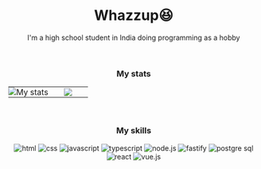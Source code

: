 <div align="center">
    <h1>Whazzup😆</h1>
    <p>I'm a high school student in India doing programming as a hobby</p> 
    <br />
    <h3>My stats</h3>   
    <table>
        <tr>
            <td align="center" style="padding:0;width:50%;">
                <img style="padding:0;" src="https://github-readme-stats.vercel.app/api?username=CharmfulProgrammer&count_private=false&show_icons=true&hide_border=true&bg_color=00000000&icon_color=4fc9bd&text_color=11c8d9&custom_title=My%20Stats" alt="My stats"/>
            </td>
            <td align="center" style="padding:0;width:50%;">
                <img style="padding:0;" src="https://github-readme-stats.vercel.app/api/top-langs/?username=CharmfulProgrammer&count_private=false&show_icons=true&hide_border=true&bg_color=00000000&icon_color=4fc9bd&text_color=11c8d9&layout=compact"/>
            </td>
        </tr>
    </table>
    <br />
    <h3>My skills</h3>
    <img src="https://img.shields.io/static/v1?label=&message=html&style=for-the-badge&logo=html5&color=fff" alt="html" />
    <img src="https://img.shields.io/static/v1?label=&message=css&style=for-the-badge&logo=css3&color=blue" alt="css" />
    <img src="https://img.shields.io/static/v1?label=&message=javascript&style=for-the-badge&logo=javascript&color=000" alt="javascript" />
    <img src="https://img.shields.io/static/v1?label=&message=typescript&style=for-the-badge&logo=typescript&color=fff" alt="typescript" />
    <img src="https://img.shields.io/static/v1?label=&message=nodejs&style=for-the-badge&logo=node.js&color=000" alt="node.js" />
    <img src="https://img.shields.io/static/v1?label=&message=fastify&style=for-the-badge&logo=fastify&color=000" alt="fastify" />
    <img src="https://img.shields.io/static/v1?label=&message=postgres&style=for-the-badge&logo=postgresql&color=d5dbed" alt="postgre sql" />
    <img src="https://img.shields.io/static/v1?label=&message=react&style=for-the-badge&logo=react&color=000" alt="react" />
    <img src="https://img.shields.io/static/v1?label=&message=vue&style=for-the-badge&logo=vue.js&color=000" alt="vue.js" />
</div>
